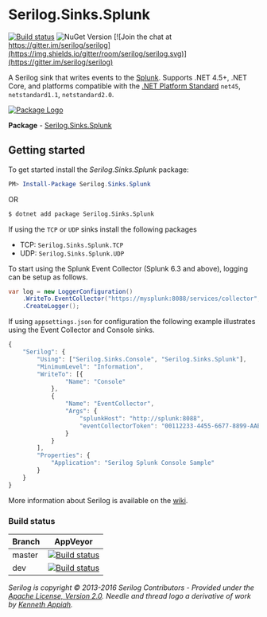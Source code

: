 # Serilog.Sinks.Splunk

[![Build status](https://ci.appveyor.com/api/projects/status/yt40wg34t8oj61al?svg=true)](https://ci.appveyor.com/project/serilog/serilog-sinks-splunk) ![NuGet Version](https://buildstats.info/nuget/Serilog.Sinks.Splunk) 
 [![Join the chat at https://gitter.im/serilog/serilog](https://img.shields.io/gitter/room/serilog/serilog.svg)](https://gitter.im/serilog/serilog)
 
A Serilog sink that writes events to the [Splunk](https://splunk.com). Supports .NET 4.5+, .NET Core, and platforms compatible with the [.NET Platform Standard](https://docs.microsoft.com/en-us/dotnet/standard/net-standard) `net45`, `netstandard1.1`, `netstandard2.0`.

[![Package Logo](https://serilog.net/images/serilog-sink-nuget.png)](https://nuget.org/packages/serilog.sinks.splunk)

**Package** - [Serilog.Sinks.Splunk](https://nuget.org/packages/serilog.sinks.splunk)

## Getting started

To get started install the *Serilog.Sinks.Splunk* package:

```powershell
PM> Install-Package Serilog.Sinks.Splunk
```

OR

```bash
$ dotnet add package Serilog.Sinks.Splunk
```

If using the `TCP` or `UDP` sinks install the following packages

* TCP: `Serilog.Sinks.Splunk.TCP`
* UDP: `Serilog.Sinks.Splunk.UDP`

To start using the Splunk Event Collector (Splunk 6.3 and above), logging can be setup as follows.

```csharp
var log = new LoggerConfiguration()
    .WriteTo.EventCollector("https://mysplunk:8088/services/collector", "myeventcollectortoken")
    .CreateLogger();
```

If using `appsettings.json` for configuration the following example illustrates using the Event Collector and Console sinks.

```javascript
{
    "Serilog": {
        "Using": ["Serilog.Sinks.Console", "Serilog.Sinks.Splunk"],
        "MinimumLevel": "Information",
        "WriteTo": [{
                "Name": "Console"
            },
            {
                "Name": "EventCollector",
                "Args": {
                    "splunkHost": "http://splunk:8088",
                    "eventCollectorToken": "00112233-4455-6677-8899-AABBCCDDEEFF"
                }
            }
        ],
        "Properties": {
            "Application": "Serilog Splunk Console Sample"
        }
    }
}
```

More information about Serilog is available on the [wiki](https://github.com/serilog/serilog-sinks-splunk/wiki).
### Build status

Branch  | AppVeyor 
------------- | ------------- 
master |  [![Build status](https://ci.appveyor.com/api/projects/status/yt40wg34t8oj61al/branch/master?svg=true)](https://ci.appveyor.com/project/serilog/serilog-sinks-splunk/branch/master) 
dev | [![Build status](https://ci.appveyor.com/api/projects/status/yt40wg34t8oj61al/branch/dev?svg=true)](https://ci.appveyor.com/project/serilog/serilog-sinks-splunk/branch/dev)

_Serilog is copyright &copy; 2013-2016 Serilog Contributors - Provided under the [Apache License, Version 2.0](http://apache.org/licenses/LICENSE-2.0.html). Needle and thread logo a derivative of work by [Kenneth Appiah](http://www.kensets.com/)._
